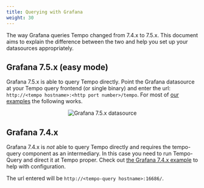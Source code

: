 ```yaml
---
title: Querying with Grafana
weight: 30
---
```


The way Grafana queries Tempo changed from 7.4.x to 7.5.x. This document aims to explain the difference between the two
and help you set up your datasources appropriately.

## Grafana 7.5.x (easy mode)

Grafana 7.5.x is able to query Tempo directly. Point the Grafana datasource at your Tempo query frontend (or single 
binary) and enter the url: `http://<tempo hostname>:<http port number>/tempo`. For most of [our examples](https://github.com/grafana/tempo/tree/master/example/docker-compose) the following works.

<p align="center"><img src="../ds75.png" alt="Grafana 7.5.x datasource"></p>  


## Grafana 7.4.x

Grafana 7.4.x is *not* able to query Tempo directly and requires the tempo-query component as an intermediary. In this case 
you need to run Tempo-Query and direct it at Tempo proper. Check out [the Grafana 7.4.x example](https://github.com/grafana/tempo/tree/master/example/docker-compose#grafana-74x) to help with configuration.

The url entered will be `http://<tempo-query hostname>:16686/`.